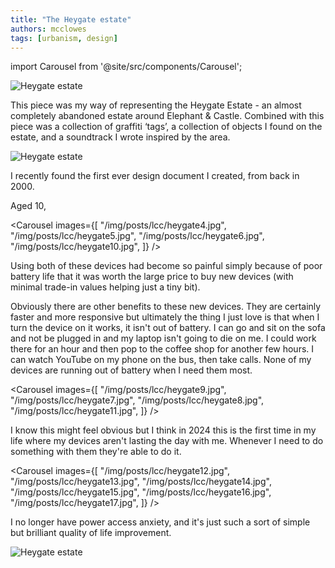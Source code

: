 ```yaml
---
title: "The Heygate estate"
authors: mcclowes
tags: [urbanism, design]
---
```


import Carousel from '@site/src/components/Carousel';

![Heygate estate](/img/posts/lcc/heygate2.jpg)

This piece was my way of representing the Heygate Estate - an almost completely abandoned estate around Elephant & Castle. Combined with this piece was a collection of graffiti ‘tags’, a collection of objects I found on the estate, and a soundtrack I wrote inspired by the area.

<!--truncate-->

![Heygate estate](/img/posts/lcc/heygate3.jpg)

I recently found the first ever design document I created, from back in 2000.


Aged 10, 

<Carousel 
  images={[
    "/img/posts/lcc/heygate4.jpg",
    "/img/posts/lcc/heygate5.jpg",
    "/img/posts/lcc/heygate6.jpg",
    "/img/posts/lcc/heygate10.jpg",
  ]}
/>

Using both of these devices had become so painful simply because of poor battery life that it was worth the large price to buy new 
devices (with minimal trade-in values helping just a tiny bit). 

Obviously there are other benefits to these new devices. They are certainly faster and more responsive but ultimately the thing I 
just love is that when I turn the device on it works, it isn't out of battery. 
I can go and sit on the sofa and not be plugged in and my laptop isn't going to die on me. I could work there for an hour and then pop to the coffee shop for another few hours. 
I can watch YouTube on my phone on the bus, then take calls. None of my devices are running out of battery when I need them most. 


<Carousel 
  images={[
    "/img/posts/lcc/heygate9.jpg",
    "/img/posts/lcc/heygate7.jpg",
    "/img/posts/lcc/heygate8.jpg",
    "/img/posts/lcc/heygate11.jpg",
  ]}
/>

I know this might feel obvious but I think in 2024 this is the first time in my life where my devices 
aren't lasting the day with me. Whenever I need to do something with them they're able to do it. 


<Carousel 
  images={[
    "/img/posts/lcc/heygate12.jpg",
    "/img/posts/lcc/heygate13.jpg",
    "/img/posts/lcc/heygate14.jpg",
    "/img/posts/lcc/heygate15.jpg",
    "/img/posts/lcc/heygate16.jpg",
    "/img/posts/lcc/heygate17.jpg",
  ]}
/>

I no longer have power access anxiety, and it's just such a sort of simple but brilliant quality of life improvement.


![Heygate estate](/img/posts/lcc/heygate1.jpg)